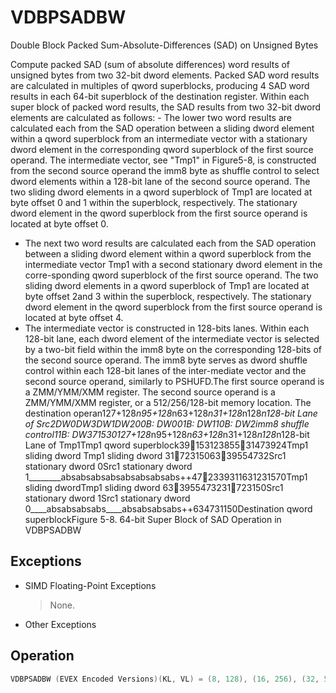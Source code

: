 # VDBPSADBW

Double Block Packed Sum-Absolute-Differences (SAD) on Unsigned Bytes

Compute packed SAD (sum of absolute differences) word results of unsigned bytes from two 32-bit dword elements.
Packed SAD word results are calculated in multiples of qword superblocks, producing 4 SAD word results in each 64-bit superblock of the destination register.
Within each super block of packed word results, the SAD results from two 32-bit dword elements are calculated as follows: - The lower two word results are calculated each from the SAD operation between a sliding dword element within a qword superblock from an intermediate vector with a stationary dword element in the corresponding qword superblock of the first source operand.
The intermediate vector, see "Tmp1" in Figure5-8, is constructed from the second source operand the imm8 byte as shuffle control to select dword elements within a 128-bit lane of the second source operand.
The two sliding dword elements in a qword superblock of Tmp1 are located at byte offset 0 and 1 within the superblock, respectively.
The stationary dword element in the qword superblock from the first source operand is located at byte offset 0.
- The next two word results are calculated each from the SAD operation between a sliding dword element within a qword superblock from the intermediate vector Tmp1 with a second stationary dword element in the corre-sponding qword superblock of the first source operand.
The two sliding dword elements in a qword superblock of Tmp1 are located at byte offset 2and 3 within the superblock, respectively.
The stationary dword element in the qword superblock from the first source operand is located at byte offset 4.
- The intermediate vector is constructed in 128-bits lanes.
Within each 128-bit lane, each dword element of the intermediate vector is selected by a two-bit field within the imm8 byte on the corresponding 128-bits of the second source operand.
The imm8 byte serves as dword shuffle control within each 128-bit lanes of the inter-mediate vector and the second source operand, similarly to PSHUFD.The first source operand is a ZMM/YMM/XMM register.
The second source operand is a ZMM/YMM/XMM register, or a 512/256/128-bit memory location.
The destination operan127+128*n95+128*n63+128*n31+128*n128*n128-bit Lane of Src2DW0DW3DW1DW200B: DW001B: DW110B: DW2imm8 shuffle control11B: DW371530127+128*n95+128*n63+128*n31+128*n128*n128-bit Lane of Tmp1Tmp1 qword superblock3915312385531473924Tmp1 sliding dword Tmp1 sliding dword 317231506339554732Src1 stationary dword 0Src1 stationary dword 1________absabsabsabsabsabsabsabs++472339311631231570Tmp1 sliding dwordTmp1 sliding dword 633955473231723150Src1 stationary dword 1Src1 stationary dword 0____absabsabsabs____absabsabsabs++634731150Destination qword superblockFigure 5-8.
 64-bit Super Block of SAD Operation in VDBPSADBW 

## Exceptions

- SIMD Floating-Point Exceptions
  > None.
- Other Exceptions

## Operation

```C
VDBPSADBW (EVEX Encoded Versions)(KL, VL) = (8, 128), (16, 256), (32, 512)Selection of quadruplets:FOR I = 0 to VL step 128TMP1[I+31:I] := select (SRC2[I+127: I], imm8[1:0])TMP1[I+63: I+32] := select (SRC2[I+127: I], imm8[3:2])TMP1[I+95: I+64] := select (SRC2[I+127: I], imm8[5:4])TMP1[I+127: I+96]  := select (SRC2[I+127: I], imm8[7:6])END FORSAD of quadruplets:FOR I =0 to VL step 64ABS(SRC1[I+23: I+16]- TMP1[I+23: I+16]) +ABS(SRC1[I+31: I+24]- TMP1[I+31: I+24]) TMP_DEST[I+31: I+16] := ABS(SRC1[I+7: I] - TMP1[I+15: I+8]) +ABS(SRC1[I+15: I+8]- TMP1[I+23: I+16]) +ABS(SRC1[I+23: I+16]- TMP1[I+31: I+24]) +ABS(SRC1[I+31: I+24]- TMP1[I+39: I+32])TMP_DEST[I+47: I+32] := ABS(SRC1[I+39: I+32] - TMP1[I+23: I+16]) +ABS(SRC1[I+47: I+40]- TMP1[I+31: I+24]) +ABS(SRC1[I+55: I+48]- TMP1[I+39: I+32]) +ABS(SRC1[I+63: I+56]- TMP1[I+47: I+40]) TMP_DEST[I+63: I+48] := ABS(SRC1[I+39: I+32] - TMP1[I+31: I+24]) +ABS(SRC1[I+47: I+40] - TMP1[I+39: I+32]) +ABS(SRC1[I+55: I+48] - TMP1[I+47: I+40]) +ABS(SRC1[I+63: I+56] - TMP1[I+55: I+48])ENDFORFOR j :=  0 TO KL-1i := j * 16IF k1[j] OR *no writemask*THEN DEST[i+15:i] :=  TMP_DEST[i+15:i]ELSE IF *merging-masking*; merging-maskingTHEN *DEST[i+15:i] remains unchanged*ELSE ; zeroing-maskingDEST[i+15:i] :=  0FIFI;ENDFORDEST[MAXVL-1:VL] :=  0Intel C/C++ Compiler Intrinsic EquivalentVDBPSADBW __m512i _mm512_dbsad_epu8(__m512i a, __m512i b int imm8);VDBPSADBW __m512i _mm512_mask_dbsad_epu8(__m512i s, __mmask32 m, __m512i a, __m512i b int imm8);VDBPSADBW __m512i _mm512_maskz_dbsad_epu8(__mmask32 m, __m512i a, __m512i b int imm8);VDBPSADBW __m256i _mm256_dbsad_epu8(__m256i a, __m256i b int imm8);VDBPSADBW __m256i _mm256_mask_dbsad_epu8(__m256i s, __mmask16 m, __m256i a, __m256i b int imm8);VDBPSADBW __m256i _mm256_maskz_dbsad_epu8(__mmask16 m, __m256i a, __m256i b int imm8);VDBPSADBW __m128i _mm_dbsad_epu8(__m128i a, __m128i b int imm8);VDBPSADBW __m128i _mm_mask_dbsad_epu8(__m128i s, __mmask8 m, __m128i a, __m128i b int imm8);VDBPSADBW __m128i _mm_maskz_dbsad_epu8(__mmask8 m, __m128i a, __m128i b int imm8);
```
